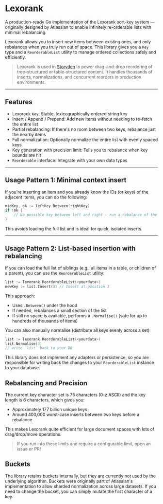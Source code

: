 # Lexorank

A production-ready Go implementation of the Lexorank sort-key system — originally designed by Atlassian to enable infinitely re-orderable lists with minimal rebalancing.

Lexorank allows you to insert new items between existing ones, and only rebalances when you truly run out of space. This library gives you a `Key` type and a `ReorderableList` utility to manage ordered collections safely and efficiently.

> Lexorank is used in [Storyden](https://storyden.org) to power drag-and-drop reordering of tree-structured or table-structured content. It handles thousands of inserts, normalizations, and concurrent reorders in production environments.

---

## Features

- Lexorank `Key`: Stable, lexicographically ordered string key
- Insert / Append / Prepend: Add new items without needing to re-fetch the entire list
- Partial rebalancing: If there's no room between two keys, rebalance just the nearby items
- Full normalization: Optionally normalize the entire list with evenly spaced keys
- Key generation with precision limit: Tells you to rebalance when key bounds are hit
- `Reorderable` interface: Integrate with your own data types

---

## Usage Pattern 1: Minimal context insert

If you're inserting an item and you already know the IDs (or keys) of the adjacent items, you can do the following:

```go
midKey, ok := leftKey.Between(rightKey)
if !ok {
    // No possible key between left and right - run a rebalance of the set
}
```

This avoids loading the full list and is ideal for quick, isolated inserts.

---

## Usage Pattern 2: List-based insertion with rebalancing

If you can load the full list of siblings (e.g., all items in a table, or children of a parent), you can use the `ReorderableList` utility:

```go
list := lexorank.ReorderableList(<yourdata>)
newKey := list.Insert(3) // Insert at position 3
```

This approach:

- Uses `.Between()` under the hood
- If needed, rebalances a small section of the list
- If still no space is available, performs a `.Normalise()` (safe for up to hundreds of thousands of items)

You can also manually normalise (distribute all keys evenly across a set)

```go
list := lexorank.ReorderableList(<yourdata>)
list.Normalise(3)
// write `list` back to your DB
```

This library does not implement any adapters or persistence, so you are responsible for writing back the changes to your `ReorderableList` instance to your database.

## Rebalancing and Precision

The current key character set is 75 characters (0-z ASCII) and the key length is 6 characters, which gives you:

- Approximately 177 billion unique keys
- Around 400,000 worst-case inserts between two keys before a rebalance

This makes Lexorank quite efficient for large document spaces with lots of drag/drop/move operations.

> If you run into these limits and require a configurable limit, open an issue or PR!

## Buckets

The library retains buckets internally, but they are currently not used by the underlying algorithm. Buckets were originally part of Atlassian's implementation to allow sharded normalization across large datasets. If you need to change the bucket, you can simply mutate the first character of a key.
